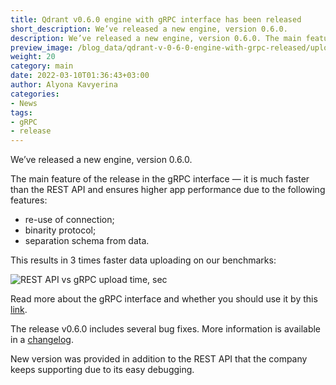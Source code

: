 ```yaml
---
title: Qdrant v0.6.0 engine with gRPC interface has been released
short_description: We’ve released a new engine, version 0.6.0.
description: We’ve released a new engine, version 0.6.0. The main feature of the release in the gRPC interface.
preview_image: /blog_data/qdrant-v-0-6-0-engine-with-grpc-released/upload_time.png
weight: 20
category: main
date: 2022-03-10T01:36:43+03:00
author: Alyona Kavyerina
categories:
- News
tags:
- gRPC
- release
---
```

We’ve released a new engine, version 0.6.0.

The main feature of the release in the gRPC interface — it is much faster than the REST API and ensures higher app performance due to the following features:

   - re-use of connection;
   - binarity protocol;
   - separation schema from data.

This results in 3 times faster data uploading on our benchmarks:

![REST API vs gRPC upload time, sec](/blog_data/qdrant-v-0-6-0-engine-with-grpc-released/upload_time.png)

Read more about the gRPC interface and whether you should use it by this [link](https://qdrant.tech/documentation/quick_start/#grpc).

The release v0.6.0 includes several bug fixes. More information is available in a [changelog](https://github.com/qdrant/qdrant/releases/tag/v0.6.0).

New version was provided in addition to the REST API that the company keeps supporting due to its easy debugging.